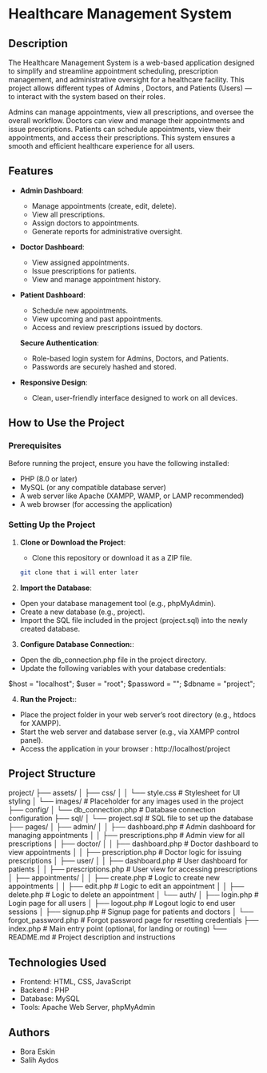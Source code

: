 # Healthcare Management System

## Description

The Healthcare Management System is a web-based application designed to simplify and streamline appointment scheduling, prescription management, and administrative oversight for a healthcare facility. This project allows different types of Admins , Doctors, and Patients (Users) — to interact with the system based on their roles. 

Admins can manage appointments, view all prescriptions, and oversee the overall workflow. Doctors can view and manage their appointments and issue prescriptions. Patients can schedule appointments, view their appointments, and access their prescriptions. This system ensures a smooth and efficient healthcare experience for all users.

## Features
- **Admin Dashboard**: 
  - Manage appointments (create, edit, delete).
  - View all prescriptions.
  - Assign doctors to appointments.
  - Generate reports for administrative oversight.
  
- **Doctor Dashboard**:
  - View assigned appointments.
  - Issue prescriptions for patients.
  - View and manage appointment history.

- **Patient Dashboard**:
  - Schedule new appointments.
  - View upcoming and past appointments.
  - Access and review prescriptions issued by doctors.

   **Secure Authentication**:
  - Role-based login system for Admins, Doctors, and Patients.
  - Passwords are securely hashed and stored.

- **Responsive Design**:
  - Clean, user-friendly interface designed to work on all devices.

## How to Use the Project

### Prerequisites
  Before running the project, ensure you have the following installed:
  - PHP (8.0 or later)
  - MySQL (or any compatible database server)
  - A web server like Apache (XAMPP, WAMP, or LAMP recommended)
  - A web browser (for accessing the application)


  ### Setting Up the Project

1. **Clone or Download the Project**:
   - Clone this repository or download it as a ZIP file.

   ```bash
   git clone that i will enter later 

2. **Import the Database**:
- Open your database management tool (e.g., phpMyAdmin).
- Create a new database (e.g., project).
- Import the SQL file included in the project (project.sql) into the newly created database.

3. **Configure Database Connection:**:
- Open the db_connection.php file in the project directory.
- Update the following variables with your database credentials:

$host = "localhost";
$user = "root";
$password = "";
$dbname = "project";

4. **Run the Project:**:
- Place the project folder in your web server’s root directory (e.g., htdocs for XAMPP).
- Start the web server and database server (e.g., via XAMPP control panel).
- Access the application in your browser : 
      http://localhost/project
                     


## Project Structure
 project/
├── assets/
│   ├── css/
│   │   └── style.css        # Stylesheet for UI styling
│   └── images/             # Placeholder for any images used in the project
├── config/
│   └── db_connection.php   # Database connection configuration
├── sql/
│   └── project.sql         # SQL file to set up the database
├── pages/
│   ├── admin/
│   │   ├── dashboard.php    # Admin dashboard for managing appointments
│   │   ├── prescriptions.php # Admin view for all prescriptions
│   ├── doctor/
│   │   ├── dashboard.php    # Doctor dashboard to view appointments
│   │   ├── prescription.php # Doctor logic for issuing prescriptions
│   ├── user/
│   │   ├── dashboard.php    # User dashboard for patients
│   │   ├── prescriptions.php # User view for accessing prescriptions
│   ├── appointments/
│   │   ├── create.php       # Logic to create new appointments
│   │   ├── edit.php         # Logic to edit an appointment
│   │   ├── delete.php       # Logic to delete an appointment
│   └── auth/
│       ├── login.php        # Login page for all users
│       ├── logout.php       # Logout logic to end user sessions
│       ├── signup.php       # Signup page for patients and doctors
│       └── forgot_password.php # Forgot password page for resetting credentials
├── index.php               # Main entry point (optional, for landing or routing)
└── README.md               # Project description and instructions


## Technologies Used
- Frontend: HTML, CSS, JavaScript
- Backend : PHP
- Database: MySQL
- Tools: Apache Web Server, phpMyAdmin

## Authors
- Bora Eskin
- Salih Aydos
